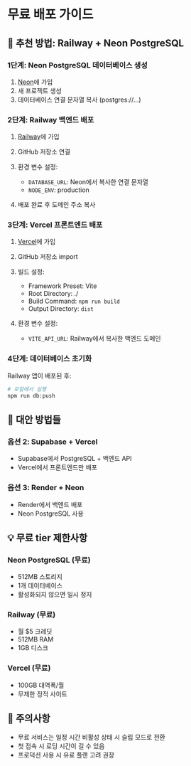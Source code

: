 # 무료 배포 가이드

## 🚀 추천 방법: Railway + Neon PostgreSQL

### 1단계: Neon PostgreSQL 데이터베이스 생성

1. [Neon](https://neon.tech/)에 가입
2. 새 프로젝트 생성
3. 데이터베이스 연결 문자열 복사 (postgres://...)

### 2단계: Railway 백엔드 배포

1. [Railway](https://railway.app/)에 가입
2. GitHub 저장소 연결
3. 환경 변수 설정:
   - `DATABASE_URL`: Neon에서 복사한 연결 문자열
   - `NODE_ENV`: production

4. 배포 완료 후 도메인 주소 복사

### 3단계: Vercel 프론트엔드 배포

1. [Vercel](https://vercel.com/)에 가입
2. GitHub 저장소 import
3. 빌드 설정:
   - Framework Preset: Vite
   - Root Directory: ./
   - Build Command: `npm run build`
   - Output Directory: `dist`

4. 환경 변수 설정:
   - `VITE_API_URL`: Railway에서 복사한 백엔드 도메인

### 4단계: 데이터베이스 초기화

Railway 앱이 배포된 후:
```bash
# 로컬에서 실행
npm run db:push
```

## 🔧 대안 방법들

### 옵션 2: Supabase + Vercel
- Supabase에서 PostgreSQL + 백엔드 API
- Vercel에서 프론트엔드만 배포

### 옵션 3: Render + Neon
- Render에서 백엔드 배포
- Neon PostgreSQL 사용

## 💡 무료 tier 제한사항

### Neon PostgreSQL (무료)
- 512MB 스토리지
- 1개 데이터베이스
- 활성화되지 않으면 일시 정지

### Railway (무료)
- 월 $5 크레딧
- 512MB RAM
- 1GB 디스크

### Vercel (무료)
- 100GB 대역폭/월
- 무제한 정적 사이트

## 🚨 주의사항
- 무료 서비스는 일정 시간 비활성 상태 시 슬립 모드로 전환
- 첫 접속 시 로딩 시간이 길 수 있음
- 프로덕션 사용 시 유료 플랜 고려 권장 